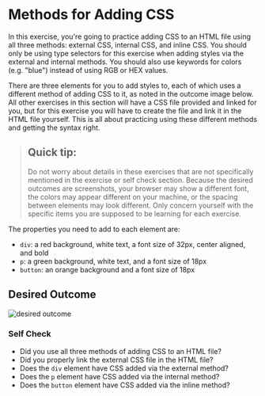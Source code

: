 # Methods for Adding CSS
In this exercise, you're going to practice adding CSS to an HTML file using all three methods: external CSS, 
internal CSS, and inline CSS. You should only be using type selectors for this exercise when adding styles via 
the external and internal methods. You should also use keywords for colors (e.g. "blue") instead of using RGB or HEX values.

There are three elements for you to add styles to, each of which uses a different method of adding CSS to it, 
as noted in the outcome image below. All other exercises in this section will have a CSS file provided and linked 
for you, but for this exercise you will have to create the file and link it in the HTML file yourself. This is all 
about practicing using these different methods and getting the syntax right.

> ## Quick tip:
> Do not worry about details in these exercises that are not specifically mentioned in the exercise or self 
check section. Because the desired outcomes are screenshots, your browser may show a different font, the colors
 may appear different on your machine, or the spacing between elements may look different. Only concern yourself with 
the specific items you are supposed to be learning for each exercise.

The properties you need to add to each element are:

* `div`: a red background, white text, a font size of 32px, center aligned, and bold
* `p`: a green background, white text, and a font size of 18px
* `button`: an orange background and a font size of 18px

## Desired Outcome
![desired outcome](./desired-outcome.png)


### Self Check
- Did you use all three methods of adding CSS to an HTML file?
- Did you properly link the external CSS file in the HTML file?
- Does the `div` element have CSS added via the external method?
- Does the `p` element have CSS added via the internal method?
- Does the `button` element have CSS added via the inline method?

